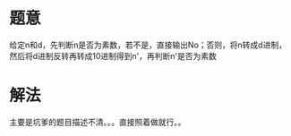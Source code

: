# 题意
给定n和d，先判断n是否为素数，若不是，直接输出No；否则，将n转成d进制，然后将d进制反转再转成10进制得到n'，再判断n'是否为素数

# 解法
主要是坑爹的题目描述不清。。。直接照着做就行。。